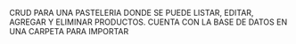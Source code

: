 CRUD PARA UNA PASTELERIA DONDE SE PUEDE LISTAR, EDITAR, AGREGAR Y ELIMINAR PRODUCTOS. CUENTA CON LA BASE DE DATOS EN UNA CARPETA PARA IMPORTAR
